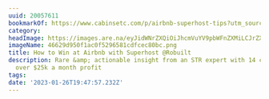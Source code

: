 ```yaml
---
uuid: 20057611
bookmarkOf: https://www.cabinsetc.com/p/airbnb-superhost-tips?utm_source=substack
category:
headImage: https://images.are.na/eyJidWNrZXQiOiJhcmVuYV9pbWFnZXMiLCJrZXkiOiIyMDA1NzYxMS9vcmlnaW5hbF80NjYyOWQ5NTBmMWFjMGY1Mjk2NTgxY2RmY2VjODBiYy5wbmciLCJlZGl0cyI6eyJyZXNpemUiOnsid2lkdGgiOjEyMDAsImhlaWdodCI6MTIwMCwiZml0IjoiaW5zaWRlIiwid2l0aG91dEVubGFyZ2VtZW50Ijp0cnVlfSwid2VicCI6eyJxdWFsaXR5Ijo5MH0sImpwZWciOnsicXVhbGl0eSI6OTB9LCJyb3RhdGUiOm51bGx9fQ==?bc=0
imageName: 46629d950f1ac0f5296581cdfcec80bc.png
title: How to Win at Airbnb with Superhost @Robuilt
description: Rare &amp; actionable insight from an STR expert with 14 cabins netting
  over $25k a month profit
tags:
date: '2023-01-26T19:47:57.232Z'
---
```

